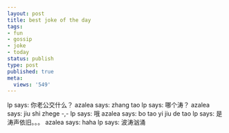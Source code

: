 ```yaml
---
layout: post
title: best joke of the day
tags:
- fun
- gossip
- joke
- today
status: publish
type: post
published: true
meta:
  views: '549'
---
```

lp says:
你老公交什么？
azalea says:
zhang tao
lp says:
哪个涛？
azalea says:
jiu shi zhege -,-
lp says:
哦
azalea says:
bo tao yi jiu de tao
lp says:
是涛声依旧。。。
azalea says:
haha
lp says:
波涛汹涌
